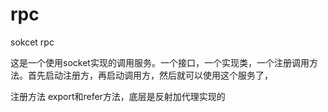 # rpc
sokcet rpc

这是一个使用socket实现的调用服务。一个接口，一个实现类，一个注册调用方法。首先启动注册方，再启动调用方，然后就可以使用这个服务了，

注册方法 export和refer方法，底层是反射加代理实现的
